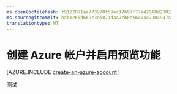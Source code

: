 ```yaml
---
ms.openlocfilehash: f9122071aa773970f59ec17b97f77a42988d2302
ms.sourcegitcommit: bab1265d669c3e6871daa7cb8a5640a47104947a
translationtype: MT
---
```

<properties
    pageTitle="Azure Node.js 开发人员中心-教程-创建一个帐户"
    description="Azure Node.js 开发人员中心-教程-创建一个 Azure 帐户"
    services=""
    documentationCenter="nodejs"
    authors="cephalin"
    manager="wpickett"
    editor="jimbe"/>

<tags
    ms.service="multiple"
    ms.workload="multiple"
    ms.tgt_pltfrm="na"
    ms.devlang="nodejs"
    ms.topic="article"
    ms.date="06/03/2015"
    ms.author="cephalin"/>

# 创建 Azure 帐户并启用预览功能

[AZURE.INCLUDE [create-an-azure-account](../includes/create-an-azure-account.md)]

测试
